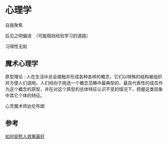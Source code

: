 # 心理学

自我聚焦

后见之明偏误　（可能阻挡经验学习的道路）

习得性无助

## 魔术心理学

原型理论
:    人在生活中总会接触并形成各种各样的概念，它们以特殊的结构被组织并方便人们调用。人们倾向于挑选一个概念范畴中最典型的、最具代表性的成员作为这个概念的原型，并在对这个原型的总体特征认识不变的情况下，把握这类现象中其它个体的特征。


心灵魔术师达伦布朗





## 参考
[如何安慰人效果最好](https://www.zhihu.com/question/20096912)

